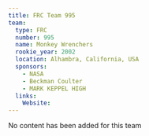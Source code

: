 ```yaml
---
title: FRC Team 995
team:
  type: FRC
  number: 995
  name: Monkey Wrenchers
  rookie_year: 2002
  location: Alhambra, California, USA
  sponsors:
    - NASA
    - Beckman Coulter
    - MARK KEPPEL HIGH
  links:
    Website: 
---
```

No content has been added for this team